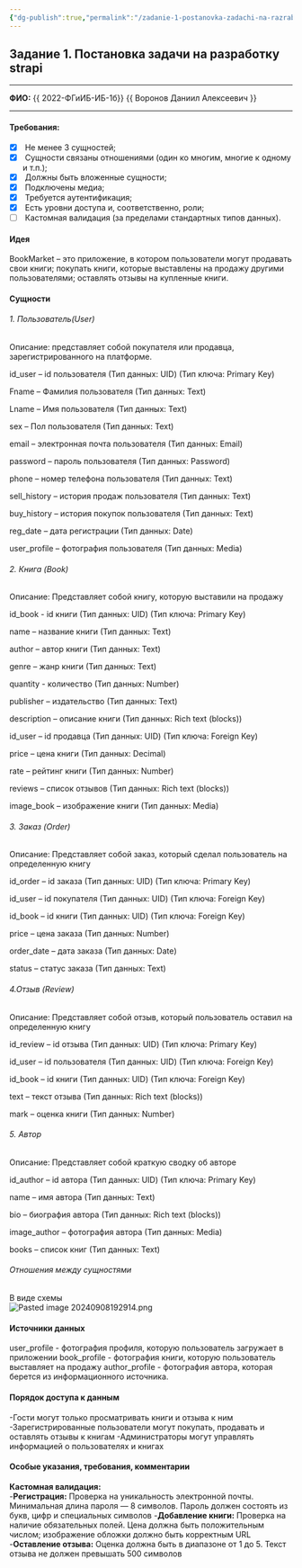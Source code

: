 ```yaml
---
{"dg-publish":true,"permalink":"/zadanie-1-postanovka-zadachi-na-razrabotku-strapi/","tags":["gardenEntry"]}
---
```


## Задание 1. Постановка задачи на разработку strapi

---

**ФИО:** {{ 2022-ФГиИБ-ИБ-1б}} {{ Воронов Даниил Алексеевич }}

---

#### Требования:

- [x]  Не менее 3 сущностей;
- [x]  Сущности связаны отношениями (один ко многим, многие к одному и т.п.);
- [x]  Должны быть вложенные сущности;
- [x]  Подключены медиа;
- [x]  Требуется аутентификация;
- [x]  Есть уровни доступа и, соответственно, роли;
- [ ]  Кастомная валидация (за пределами стандартных типов данных).

#### Идея

BookMarket – это приложение, в котором пользователи могут продавать свои книги; покупать книги, которые выставлены на продажу другими пользователями; оставлять отзывы на купленные книги.

#### Сущности

###### 1. Пользователь(User)
Описание: представляет собой покупателя или продавца, зарегистрированного на платформе.

id_user – id пользователя (Тип данных: UID) (Тип ключа: Primary Key)

Fname – Фамилия пользователя (Тип данных: Text)

Lname – Имя пользователя (Тип данных: Text)

sex – Пол пользователя (Тип данных: Text)

email – электронная почта пользователя (Тип данных: Email)

password – пароль пользователя (Тип данных: Password)

phone – номер телефона пользователя (Тип данных: Text)

sell_history – история продаж пользователя (Тип данных: Text)

buy_history – история покупок пользователя (Тип данных: Text)

reg_date – дата регистрации (Тип данных: Date)

user_profile – фотография пользователя (Тип данных: Media)

###### 2. Книга (Book)
Описание: Представляет собой книгу, которую выставили на продажу

id_book - id книги (Тип данных: UID) (Тип ключа: Primary Key)

name – название книги (Тип данных: Text)

author – автор книги (Тип данных: Text)

genre – жанр книги (Тип данных: Text)

quantity - количество (Тип данных: Number)

publisher – издательство (Тип данных: Text)

description – описание книги (Тип данных: Rich text (blocks))

id_user – id продавца (Тип данных: UID) (Тип ключа: Foreign Key)

price – цена книги (Тип данных: Decimal)

rate – рейтинг книги (Тип данных: Number)

reviews – список отзывов (Тип данных: Rich text (blocks))

image_book – изображение книги (Тип данных: Media)

###### 3. Заказ (Order)
Описание: Представляет собой заказ, который сделал пользователь на определенную книгу

id_order – id заказа (Тип данных: UID) (Тип ключа: Primary Key)

id_user – id покупателя (Тип данных: UID) (Тип ключа: Foreign Key)

id_book – id книги (Тип данных: UID) (Тип ключа: Foreign Key)

price – цена заказа (Тип данных: Number)

order_date – дата заказа (Тип данных: Date)

status – статус заказа (Тип данных: Text)

###### 4.Отзыв (Review)
Описание: Представляет собой отзыв, который пользователь оставил на определенную книгу

id_review – id отзыва (Тип данных: UID) (Тип ключа: Primary Key)

id_user – id пользователя (Тип данных: UID) (Тип ключа: Foreign Key)

id_book – id книги (Тип данных: UID) (Тип ключа: Foreign Key)

text – текст отзыва (Тип данных: Rich text (blocks))

mark – оценка книги (Тип данных: Number)
###### 5. Автор
Описание:  Представляет собой краткую сводку об авторе

id_author – id автора (Тип данных: UID) (Тип ключа: Primary Key)

name – имя автора (Тип данных: Text)

bio – биография автора (Тип данных: Rich text (blocks))

image_author – фотография автора (Тип данных: Media)

books – список книг (Тип данных: Text)

###### Отношения между сущностями

В виде схемы  
![Pasted image 20240908192914.png](/img/user/Pasted%20image%2020240908192914.png)


#### Источники данных
user_profile - фотография профиля, которую пользователь загружает в приложении
book_profile - фотография книги, которую пользователь выставляет на продажу
author_profile - фотография автора, которая берется из информационного источника. 


#### Порядок доступа к данным
-Гости могут только просматривать книги и отзыва к ним
-Зарегистрированные пользователи могут покупать, продавать и оставлять отзывы к книгам
-Администраторы могут управлять информацией о пользователях и книгах
#### Особые указания, требования, комментарии
**Кастомная валидация:**  
-**Регистрация:** Проверка на уникальность электронной почты. Минимальная длина пароля — 8 символов.  Пароль должен состоять из букв, цифр и специальных символов
-**Добавление книги:** Проверка на наличие обязательных полей. Цена должна быть положительным числом; изображение обложки должно быть корректным URL 
-**Оставление отзыва:** Оценка должна быть в диапазоне от 1 до 5. Текст отзыва не должен превышать 500 символов